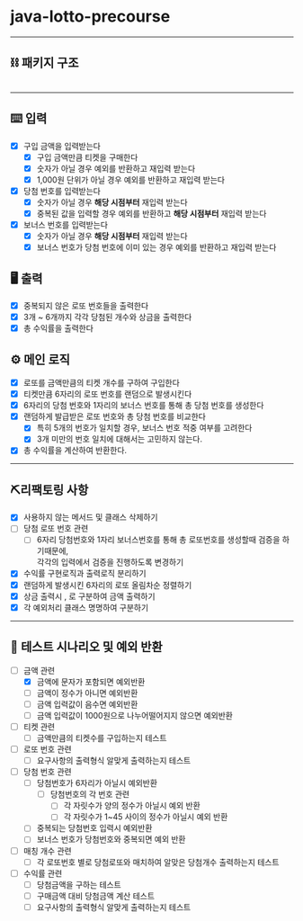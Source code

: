 # java-lotto-precourse
<hr>

## ⛓️ 패키지 구조
```

```

<hr>

## ⌨️ 입력
- [x] 구입 금액을 입력받는다
  - [x] 구입 금액만큼 티켓을 구매한다
  - [x] 숫자가 아닐 경우 예외를 반환하고 재입력 받는다
  - [x] 1,000원 단위가 아닐 경우 예외를 반환하고 재입력 받는다
- [x] 당첨 번호를 입력받는다
  - [x] 숫자가 아닐 경우 **해당 시점부터** 재입력 받는다
  - [x] 중복된 값을 입력할 경우 예외를 반환하고 **해당 시점부터** 재입력 받는다
- [x] 보너스 번호를 입력받는다
  - [x] 숫자가 아닐 경우 **해당 시점부터** 재입력 받는다
  - [x] 보너스 번호가 당첨 번호에 이미 있는 경우 예외를 반환하고 재입력 받는다

## 🖥️ 출력
- [x] 중복되지 않은 로또 번호들을 출력한다
- [x] 3개 ~ 6개까지 각각 당첨된 개수와 상금을 출력한다
- [x] 총 수익률을 출력한다

## ⚙️ 메인 로직
- [x] 로또를 금액만큼의 티켓 개수를 구하여 구입한다
- [x] 티켓만큼 6자리의 로또 번호를 랜덤으로 발생시킨다
- [x] 6자리의 당첨 번호와 1자리의 보너스 번호를 통해 총 당첨 번호를 생성한다
- [x] 랜덤하게 발급받은 로또 번호와 총 당첨 번호를 비교한다
  - [x] 특히 5개의 번호가 일치할 경우, 보너스 번호 적중 여부를 고려한다
  - [x] 3개 미만의 번호 일치에 대해서는 고민하지 않는다.
- [x] 총 수익률을 계산하여 반환한다.

<hr>

## ⛏️리팩토링 사항
- [X] 사용하지 않는 메서드 및 클래스 삭제하기
- [ ] 당첨 로또 번호 관련
  - [ ] 6자리 당첨번호와 1자리 보너스번호를 통해 총 로또번호를 생성할때 검증을 하기때문에, <br>
  각각의 입력에서 검증을 진행하도록 변경하기
- [X] 수익률 구현로직과 출력로직 분리하기
- [X] 랜덤하게 발생시킨 6자리의 로또 올림차순 정렬하기
- [X] 상금 출력시 , 로 구분하여 금액 출력하기
- [X] 각 예외처리 클래스 명명하여 구분하기
<hr>

## 🧩 테스트 시나리오 및 예외 반환
- [ ] 금액 관련
  - [X] 금액에 문자가 포함되면 예외반환
  - [ ] 금액이 정수가 아니면 예외반환
  - [ ] 금액 입력값이 음수면 예외반환
  - [ ] 금액 입력값이 1000원으로 나누어떨어지지 않으면 예외반환
- [ ] 티켓 관련 
  - [ ] 금액만큼의 티켓수를 구입하는지 테스트
- [ ] 로또 번호 관련
  - [ ] 요구사항의 출력형식 알맞게 출력하는지 테스트
- [ ] 당첨 번호 관련
  - [ ] 당첨번호가 6자리가 아닐시 예외반환
    - [ ] 당첨번호의 각 번호 관련
      - [ ] 각 자릿수가 양의 정수가 아닐시 예외 반환
      - [ ] 각 자릿수가 1~45 사이의 정수가 아닐시 예외 반환
  - [ ] 중복되는 당첨번호 입력시 예외반환
  - [ ] 보너스 번호가 당첨번호와 중복되면 예외 반환
-[ ] 매칭 개수 관련 
  - [ ] 각 로또번호 별로 당첨로또와 매치하여 알맞은 당첨개수 출력하는지 테스트
- [ ] 수익률 관련
  - [ ] 당첨금액을 구하는 테스트 
  - [ ] 구매금액 대비 당첨금액 계산 테스트
  - [ ] 요구사항의 출력형식 알맞게 출력하는지 테스트